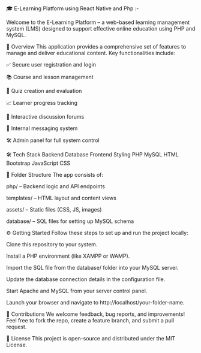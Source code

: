 🎓 E-Learning Platform using React Native and Php :-

Welcome to the E-Learning Platform – a web-based learning management system (LMS) designed to support effective online education using PHP and MySQL.

📖 Overview
This application provides a comprehensive set of features to manage and deliver educational content. Key functionalities include:

✅ Secure user registration and login

📚 Course and lesson management

📝 Quiz creation and evaluation

📈 Learner progress tracking

💬 Interactive discussion forums

📩 Internal messaging system

🛠️ Admin panel for full system control

🛠️ Tech Stack
Backend	Database         	 Frontend	                      Styling
PHP MySQL	                  HTML	                         Bootstrap
                            JavaScript CSS

📁 Folder Structure
The app consists of:

php/ – Backend logic and API endpoints

templates/ – HTML layout and content views

assets/ – Static files (CSS, JS, images)

database/ – SQL files for setting up MySQL schema

⚙️ Getting Started
Follow these steps to set up and run the project locally:

Clone this repository to your system.

Install a PHP environment (like XAMPP or WAMP).

Import the SQL file from the database/ folder into your MySQL server.

Update the database connection details in the configuration file.

Start Apache and MySQL from your server control panel.

Launch your browser and navigate to http://localhost/your-folder-name.

🙌 Contributions
We welcome feedback, bug reports, and improvements!
Feel free to fork the repo, create a feature branch, and submit a pull request.

📄 License
This project is open-source and distributed under the MIT License.  